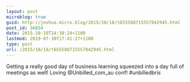 ```yaml
---
layout: post
microblog: true
guid: http://joshua.micro.blog/2015/10/18/t655588715557842945.html
post_id: 36854
date: 2015-10-18T14:38:24+1100
lastmod: 2019-07-30T17:41:27+1100
type: post
url: /2015/10/18/t655588715557842945.html
---
```

Getting a really good day of business learning squeezed into a day full of meetings as well! Loving @Unbilled_com_au  conf! #unbilledbris
